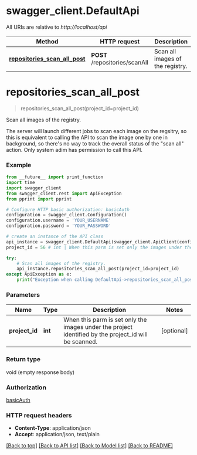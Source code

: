 # swagger_client.DefaultApi

All URIs are relative to *http://localhost/api*

Method | HTTP request | Description
------------- | ------------- | -------------
[**repositories_scan_all_post**](DefaultApi.md#repositories_scan_all_post) | **POST** /repositories/scanAll | Scan all images of the registry.


# **repositories_scan_all_post**
> repositories_scan_all_post(project_id=project_id)

Scan all images of the registry.

The server will launch different jobs to scan each image on the regsitry, so this is equivalent to calling  the API to scan the image one by one in background, so there's no way to track the overall status of the \"scan all\" action.  Only system adim has permission to call this API.   

### Example
```python
from __future__ import print_function
import time
import swagger_client
from swagger_client.rest import ApiException
from pprint import pprint

# Configure HTTP basic authorization: basicAuth
configuration = swagger_client.Configuration()
configuration.username = 'YOUR_USERNAME'
configuration.password = 'YOUR_PASSWORD'

# create an instance of the API class
api_instance = swagger_client.DefaultApi(swagger_client.ApiClient(configuration))
project_id = 56 # int | When this parm is set only the images under the project identified by the project_id will be scanned. (optional)

try:
    # Scan all images of the registry.
    api_instance.repositories_scan_all_post(project_id=project_id)
except ApiException as e:
    print("Exception when calling DefaultApi->repositories_scan_all_post: %s\n" % e)
```

### Parameters

Name | Type | Description  | Notes
------------- | ------------- | ------------- | -------------
 **project_id** | **int**| When this parm is set only the images under the project identified by the project_id will be scanned. | [optional] 

### Return type

void (empty response body)

### Authorization

[basicAuth](../README.md#basicAuth)

### HTTP request headers

 - **Content-Type**: application/json
 - **Accept**: application/json, text/plain

[[Back to top]](#) [[Back to API list]](../README.md#documentation-for-api-endpoints) [[Back to Model list]](../README.md#documentation-for-models) [[Back to README]](../README.md)

